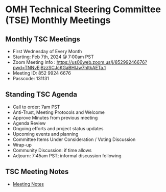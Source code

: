 # OMH Technical Steering Committee (TSE) Monthly Meetings

## Monthly TSC Meetings
- First Wednesday of Every Month
- Starting: Feb 7th, 2024 @ 7:00am PST
- Zoom Meeting Info : https://us06web.zoom.us/j/85299246676?pwd=TNNvEjBzzSCJcKGaBHlJw7hltkAETa.1 
- Meeting ID: 852 9924 6676
- Passcode: 131131

## Standing TSC Agenda
- Call to order: 7am PST
- Anti-Trust, Meeting Protocols and Welcome
- Approve Minutes from previous meeting
- Agenda Review
- Ongoing efforts and project status updates
- Upcoming events and planning
- Committee Items Under Consideration / Voting Discussion
- Wrap-up
- Community Discussion: if time allows
- Adjourn: 7:45am PST; informal discussion following

## TSC Meeting Notes
- [Meeting Notes](https://docs.google.com/document/d/1_2VOtY-8bmPi35coWHx8ifvlCarxT0WYzwP9Kd2PA4M/edit?usp=sharing)
